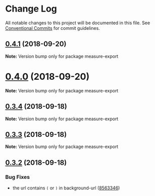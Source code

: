 # Change Log

All notable changes to this project will be documented in this file.
See [Conventional Commits](https://conventionalcommits.org) for commit guidelines.

<a name="0.4.1"></a>
## [0.4.1](https://github.com/imcuttle/measure/compare/v0.4.0...v0.4.1) (2018-09-20)

**Note:** Version bump only for package measure-export





<a name="0.4.0"></a>
# [0.4.0](https://github.com/imcuttle/measure/compare/v0.3.4...v0.4.0) (2018-09-20)

**Note:** Version bump only for package measure-export





<a name="0.3.4"></a>
## [0.3.4](https://github.com/imcuttle/measure/compare/v0.3.3...v0.3.4) (2018-09-18)

**Note:** Version bump only for package measure-export





<a name="0.3.3"></a>
## [0.3.3](https://github.com/imcuttle/measure/compare/v0.3.2...v0.3.3) (2018-09-18)

**Note:** Version bump only for package measure-export





<a name="0.3.2"></a>
## [0.3.2](https://github.com/imcuttle/measure/compare/v0.3.1...v0.3.2) (2018-09-18)


### Bug Fixes

* the url contains `(` or `)` in background-url ([8563346](https://github.com/imcuttle/measure/commit/8563346))
